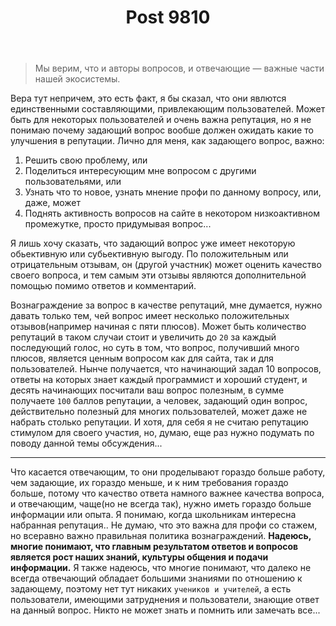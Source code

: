 ﻿---
title: "Post 9810"
se.owner.user_id: 277611
se.owner.display_name: "AR Hovsepyan"
se.owner.link: "https://ru.meta.stackoverflow.com/users/277611/ar-hovsepyan"
se.link: "https://ru.meta.stackoverflow.com/a/9810"
se.post_id: 9810
se.post_type: answer
se.score: 5
---
<blockquote>
  <p>Мы верим, что и авторы вопросов, и отвечающие — важные части нашей
  экосистемы.</p>
</blockquote>

<p>Вера тут непричем, это есть факт, я бы сказал, что они явлются единственными составляющими, привлекающим пользователей. Может быть для некоторых пользователей и очень важна репутация, но я не понимаю почему задающий вопрос вообше должен ожидать какие то  улучшения в репутации. Лично для меня, как задающего вопрос, важно:</p>

<ol>
<li>Решить свою проблему, или</li>
<li>Поделиться интересующим мне вопросом с другими пользовательями, или </li>
<li>Узнать что то новое, узнать мнение профи по данному вопросу, или, даже, может</li>
<li>Поднять активность вопросов на сайте в некотором низкоактивном
    промежутке, просто придумывая вопрос...</li>
</ol>

<p>Я лишь хочу сказать, что задающий вопрос уже имеет некоторую обьективную или субьективную выгоду. По положительным или отрицательным отзывам, он (другой участник) может оценить качество своего вопроса, и тем самым эти отзывы являются дополнительной помощью помимо ответов и комментарий.</p>

<p>Вознаграждение за вопрос в качестве репутаций, мне думается, нужно давать только тем, чей вопрос имеет несколько положительных отзывов(например начиная с пяти плюсов). Может быть количество  репутаций в таком случаи стоит и увеличить до <code>20</code> за каждый последующий голос, но суть в том, что вопрос, получивший много плюсов, является ценным вопросом как для сайта, так и для пользователей. Нынче получается, что начинающий задал 10 вопросов, ответы на которых знает каждый программист и хороший студент, и десять начинающих посчитали ваш вопрос полезным, в сумме получаете <code>100</code> баллов репутации, а человек, задающий один вопрос, действительно полезный для многих пользователей, может даже не набрать столько репутации. И хотя, для себя я не считаю репутацию стимулом для своего участия, но, думаю, еще раз нужно подумать по поводу данной темы обсуждения...</p>

<hr>

<p>Что касается отвечающим, то они проделывают гораздо больше работу, чем задающие, их гораздо меньше, и к ним требования гораздо больше, потому что  качество ответа  намного важнее качества вопроса, и отвечающим, чаще(но не всегда так), нужно иметь гораздо больше
информации или опыта. Я понимаю, когда школьникам интересна набранная репутация.. Не думаю, что это важна для профи со стажем, но всеравно важно правильная политика вознаграждений. <strong>Надеюсь,  многие понимают, что главным результатом ответов и вопросов является рост наших знаний, культуры общения и подачи информации.</strong>  Я также надеюсь, что многие понимают, что далеко не всегда отвечающий обладает большими знаниями по отношению к задающему, поэтому нет тут никаких <code>учеников и учителей</code>,  а есть пользователи, имеющими затруднения и пользователи, знающие ответ на данный вопрос. Никто не может знать и помнить или замечать все...</p>
